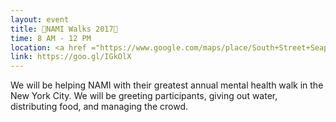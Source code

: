 ```yaml
---
layout: event
title: 🏃NAMI Walks 2017🏃
time: 8 AM - 12 PM
location: <a href ="https://www.google.com/maps/place/South+Street+Seaport+Museum/@40.7065616,-74.0058984,17z/data=!3m1!4b1!4m5!3m4!1s0x89c25a147a6003d7:0x2ff338a29cc1a1de!8m2!3d40.7065616!4d-74.0037097">South Street Seaport Museum Promenade</a>, Manhattan
link: https://goo.gl/IGkOlX
---
```

We will be helping NAMI with their greatest annual mental health walk in the New York City. We will be greeting participants, giving out water, distributing food, and managing the crowd.
